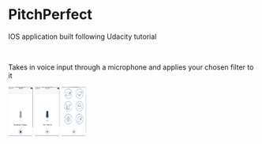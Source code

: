 # PitchPerfect


<p>IOS application built following Udacity tutorial</p>

<br>

<p> Takes in voice input through a microphone and applies your chosen filter to it </p>

<img src="recording.png" alt="Smiley face" height="100" width = "50" >
<img src="tap2rec.png" alt="Smiley face" height="100" width = "50">
<img src="filters.png" alt="Smiley face" height="100" width = "50">
